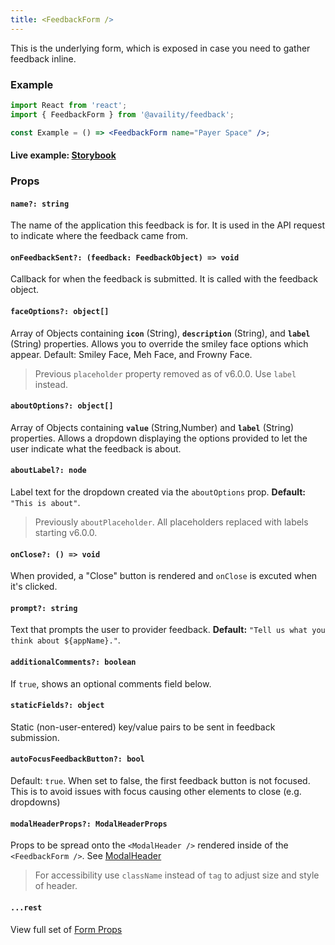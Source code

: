 ```yaml
---
title: <FeedbackForm />
---
```


This is the underlying form, which is exposed in case you need to gather feedback inline.

### Example

```jsx
import React from 'react';
import { FeedbackForm } from '@availity/feedback';

const Example = () => <FeedbackForm name="Payer Space" />;
```

#### Live example: [Storybook](https://availity.github.io/availity-react/storybook/?path=/docs/components-feedback-feedbackwithform--docs)

### Props

#### `name?: string`

The name of the application this feedback is for. It is used in the API request to indicate where the feedback came from.

#### `onFeedbackSent?: (feedback: FeedbackObject) => void`

Callback for when the feedback is submitted. It is called with the feedback object.

#### `faceOptions?: object[]`

Array of Objects containing **`icon`** (String), **`description`** (String), and **`label`** (String) properties. Allows you to override the smiley face options which appear. Default: Smiley Face, Meh Face, and Frowny Face.

> Previous `placeholder` property removed as of v6.0.0. Use `label` instead.

#### `aboutOptions?: object[]`

Array of Objects containing **`value`** (String,Number) and **`label`** (String) properties. Allows a dropdown displaying the options provided to let the user indicate what the feedback is about.

#### `aboutLabel?: node`

Label text for the dropdown created via the `aboutOptions` prop. **Default:** `"This is about"`.

> Previously `aboutPlaceholder`. All placeholders replaced with labels starting v6.0.0.

#### `onClose?: () => void`

When provided, a "Close" button is rendered and `onClose` is excuted when it's clicked.

#### `prompt?: string`

Text that prompts the user to provider feedback. **Default:** `"Tell us what you think about ${appName}."`.

#### `additionalComments?: boolean`

If `true`, shows an optional comments field below.

#### `staticFields?: object`

Static (non-user-entered) key/value pairs to be sent in feedback submission.

#### `autoFocusFeedbackButton?: bool`

Default: `true`. When set to false, the first feedback button is not focused. This is to avoid issues with focus causing other elements to close (e.g. dropdowns)

#### `modalHeaderProps?: ModalHeaderProps`

Props to be spread onto the `<ModalHeader />` rendered inside of the `<FeedbackForm />`. See [ModalHeader](https://github.com/reactstrap/reactstrap/blob/master/src/ModalHeader.js)

> For accessibility use `className` instead of `tag` to adjust size and style of header.

#### `...rest`

View full set of [Form Props](https://availity.github.io/availity-react/form/components/form/)
